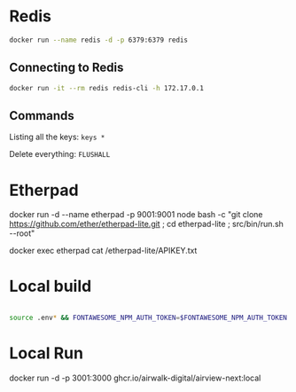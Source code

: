 

# Redis

```bash
docker run --name redis -d -p 6379:6379 redis
```

## Connecting to Redis

```bash
docker run -it --rm redis redis-cli -h 172.17.0.1
```

## Commands

Listing all the keys: `keys *`

Delete everything: `FLUSHALL`


# Etherpad



docker run -d --name etherpad -p 9001:9001 node bash -c "git clone https://github.com/ether/etherpad-lite.git ; cd etherpad-lite ; src/bin/run.sh --root"

 

docker exec etherpad cat /etherpad-lite/APIKEY.txt


# Local build

```bash

source .env* && FONTAWESOME_NPM_AUTH_TOKEN=$FONTAWESOME_NPM_AUTH_TOKEN docker buildx build -t ghcr.io/airwalk-digital/mdx-deck:local --secret id=FONTAWESOME_NPM_AUTH_TOKEN,env=FONTAWESOME_NPM_AUTH_TOKEN .
```

# Local Run

docker run -d -p 3001:3000 ghcr.io/airwalk-digital/airview-next:local

